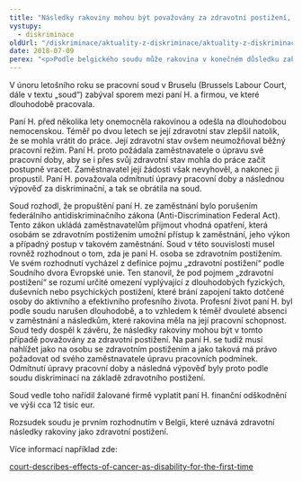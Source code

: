 ```yaml
---
title: "Následky rakoviny mohou být považovány za zdravotní postižení, rozhodl belgický soud"
vystupy:
  - diskriminace
oldUrl: "/diskriminace/aktuality-z-diskriminace/aktuality-z-diskriminace-2018/nasledky-rakoviny-mohou-byt-povazovany-za-zdravotni-postizeni-rozhodl-belgicky-soud/"
date: 2018-07-09
perex: "<p>Podle belgického soudu může rakovina v konečném důsledku zakládat diskriminační důvod.</p>"
---
```


<!-- imported from the old website -->

<p>V únoru letošního roku se pracovní soud v Bruselu (Brussels Labour Court, dále v textu „soud“) zabýval sporem mezi paní H. a firmou, ve které dlouhodobě pracovala. </p> <p>Paní H. před několika lety onemocněla rakovinou a odešla na dlouhodobou nemocenskou. Téměř po dvou letech se její zdravotní stav zlepšil natolik, že se mohla vrátit do práce. Její zdravotní stav ovšem neumožňoval běžný pracovní režim. Paní H. proto požádala zaměstnavatele o úpravu své pracovní doby, aby se i přes svůj zdravotní stav mohla do práce začít postupně vracet. Zaměstnavatel její žádosti však nevyhověl, a nakonec ji propustil. Paní H. považovala odmítnutí úpravy pracovní doby a následnou výpověď za diskriminační, a tak se obrátila na soud. </p> <p>Soud rozhodl, že propuštění paní H. ze zaměstnání bylo porušením federálního antidiskriminačního zákona (Anti-Discrimination Federal Act). Tento zákon ukládá zaměstnavatelům přijmout vhodná opatření, která osobám se zdravotním postižením umožní přístup k zaměstnání, jeho výkon a případný postup v takovém zaměstnání. Soud v této souvislosti musel rovněž rozhodnout o tom, zda je paní H. osoba se zdravotním postižením. Ve svém rozhodnutí vycházel z definice pojmu „zdravotní postižení“ podle Soudního dvora Evropské unie. Ten stanovil, že pod pojmem „zdravotní postižení“ se rozumí určité omezení vyplývající z dlouhodobých fyzických, duševních nebo psychických postižení, které brání zapojení takto dotčené osoby do aktivního a efektivního profesního života. Profesní život paní H. byl podle soudu narušen dlouhodobě, a to vzhledem k téměř dvouleté absenci v zaměstnání a následkům, které rakovina měla na její pracovní schopnost. Soud tedy dospěl k závěru, že následky rakoviny mohou být v tomto případě považovány za zdravotní postižení. Na paní H. se tudíž musí nahlížet jako na osobu se zdravotním postižením a jako taková má právo požadovat od svého zaměstnavatele úpravu pracovních podmínek. Odmítnutí úpravy pracovní doby a následná výpověď byly proto podle soudu diskriminací na základě zdravotního postižení. </p> <p>Soud vedle toho nařídil žalované firmě vyplatit paní H. finanční odškodnění ve výši cca 12 tisíc eur.</p> <p>Rozsudek soudu je prvním rozhodnutím v Belgii, které uznává zdravotní následky rakoviny jako zdravotní postižení.</p> <p>Více informací například zde:</p> <a href="https://www.unia.be/en/articles/court-describes-effects-of-cancer-as-disability-for-the-first-time" target="_blank">court-describes-effects-of-cancer-as-disability-for-the-first-time</a>

